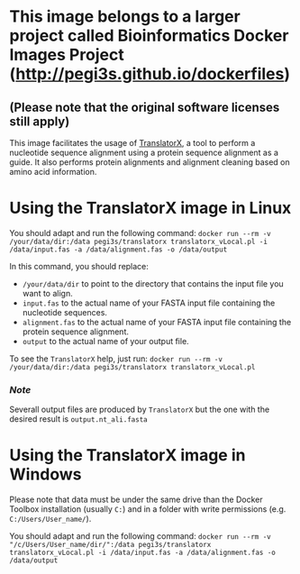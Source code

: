 # This image belongs to a larger project called Bioinformatics Docker Images Project (http://pegi3s.github.io/dockerfiles)
## (Please note that the original software licenses still apply)

This image facilitates the usage of [TranslatorX](http://translatorx.co.uk/), a tool to perform a nucleotide sequence alignment using a protein sequence alignment as a guide. It also performs protein alignments and alignment cleaning based on amino acid information.

# Using the TranslatorX image in Linux

You should adapt and run the following command: `docker run --rm -v /your/data/dir:/data pegi3s/translatorx translatorx_vLocal.pl -i /data/input.fas -a /data/alignment.fas -o /data/output`

In this command, you should replace:
- `/your/data/dir` to point to the directory that contains the input file you want to align.
- `input.fas` to the actual name of your FASTA input file containing the nucleotide sequences.
- `alignment.fas` to the actual name of your FASTA input file containing the protein sequence alignment.
- `output` to the actual name of your output file.

To see the `TranslatorX` help, just run: `docker run --rm -v /your/data/dir:/data pegi3s/translatorx translatorx_vLocal.pl`

### *Note*

Severall output files are produced by `TranslatorX` but the one with the desired result is `output.nt_ali.fasta`

# Using the TranslatorX image in Windows

Please note that data must be under the same drive than the Docker Toolbox installation (usually `C:`) and in a folder with write permissions (e.g. `C:/Users/User_name/`).

You should adapt and run the following command: 
`docker run --rm -v "/c/Users/User_name/dir/":/data pegi3s/translatorx translatorx_vLocal.pl -i /data/input.fas -a /data/alignment.fas -o /data/output`
